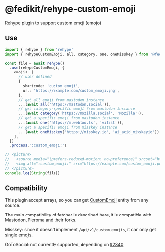 # @fedikit/rehype-custom-emoji

Rehype plugin to support custom emoji (emojo)

## Use

```ts
import { rehype } from 'rehype'
import { rehypeCustomEmoji, all, category, one, oneMisskey } from '@fedikit/rehype-custom-emoji'

const file = await rehype()
  .use(rehypeCustomEmoji, {
    emojis: [
      // user defined
      {
        shortcode: 'custom_emoji',
        url: 'https://example.com/custom_emoji.png',
      },
      // get all emoji from mastodon instance
      ...(await all('https://mastodon.social')),
      // get category-specific emoji from mastodon instance
      ...(await category('https://mozilla.social', 'Mozilla')),
      // get a specific emoji from mastodon instance
      ...(await one('https://m.webtoo.ls', 'vitest')),
      // get a specific emoji from misskey instance
      ...(await oneMisskey('https://misskey.io', 'ai_acid_misskeyio'))
    ],
  })
  .process(':custom_emoji:')

// <picture>
//   <source media="(prefers-reduced-motion: no-preference)" srcset="https://example.com/custom_emoji.png">
//   <img alt=":custom_emoji:" src="https://example.com/custom_emoji.png" style="aspect-ratio:1/1;height:1em;vertical-align:text-top" title=":custom_emoji:">
// </picture>
console.log(String(file))
```

## Compatibility

This plugin accept arrays, so you can get [CustomEmoji](https://docs.joinmastodon.org/entities/CustomEmoji/) entity from any source.

The main compatibility of fetcher is described here, it is compatible with Mastodon, Pleroma and their forks.

Misskey: since it doesn't implement `/api/v1/custom_emojis`, it can only get single emojis.

GoToSocial: not currently supported, depending on [#2340](https://github.com/superseriousbusiness/gotosocial/issues/2430)
